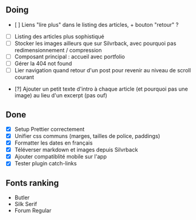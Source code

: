 ## Doing

- [ ] Liens "lire plus" dans le listing des articles, + bouton "retour" ?
- [ ] Listing des articles plus sophistiqué
- [ ] Stocker les images ailleurs que sur Silvrback, avec pourquoi pas redimensionnement / compression
- [ ] Composant principal : accueil avec portfolio
- [ ] Gérer la 404 not found
- [ ] Lier navigation quand retour d'un post pour revenir au niveau de scroll courant
- [?] Ajouter un petit texte d'intro à chaque article (et pourquoi pas une image) au lieu d'un excerpt (pas ouf)

## Done

- [x] Setup Prettier correctement
- [x] Unifier css communs (marges, tailles de police, paddings)
- [x] Formatter les dates en français
- [x] Téléverser markdown et images depuis Silvrback
- [x] Ajouter compatiblité mobile sur l'app
- [x] Tester plugin catch-links

## Fonts ranking

- Butler
- Silk Serif
- Forum Regular
